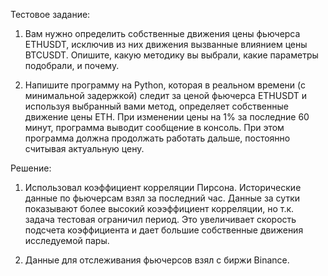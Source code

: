 Тестовое задание:

1. Вам нужно определить собственные движения цены фьючерса ETHUSDT, исключив из них движения вызванные влиянием цены BTCUSDT. Опишите, какую методику вы выбрали, какие параметры подобрали, и почему.

2. Напишите программу на Python, которая в реальном времени (с минимальной задержкой) следит за ценой фьючерса ETHUSDT и используя выбранный вами метод, определяет собственные движение цены ETH. При изменении цены на 1% за последние 60 минут, программа выводит сообщение в консоль. При этом программа должна продолжать работать дальше, постоянно считывая актуальную цену.

Решение:

1. Использовал коэффициент корреляции Пирсона. Исторические данные по фьючерсам взял за последний час. Данные за сутки показывают более высокий коээффициент корреляции, но т.к. задача тестовая ограничил период. Это увеличивает скорость подсчета коэффициента и дает большие собственные движения исследуемой пары.

2. Данные для отслеживания фьючерсов взял с биржи Binance.
